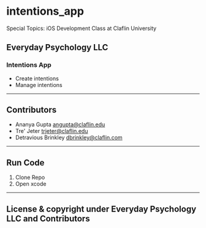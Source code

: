 # intentions_app

Special Topics: iOS Development Class at Claflin University
## Everyday Psychology LLC
### Intentions App
- Create intentions
- Manage intentions

---
## Contributors
* Ananya Gupta <angupta@claflin.edu>
* Tre' Jeter <trjeter@claflin.edu>
* Detravious Brinkley <dbrinkley@claflin.com>

---
## Run Code
1.	Clone Repo
2.  Open xcode

---
## License & copyright under Everyday Psychology LLC and Contributors

